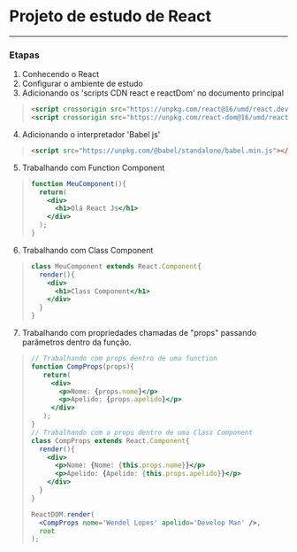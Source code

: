 # Projeto de estudo de React

----

### Etapas
1. Conhecendo o React
2. Configurar o ambiente de estudo
3. Adicionando os 'scripts CDN react e reactDom' no documento principal

> ```html
> <script crossorigin src="https://unpkg.com/react@16/umd/react.development.js"></script>
> <script crossorigin src="https://unpkg.com/react-dom@16/umd/react-dom.development.js"></script>
> 
> ```
>
> 

4. Adicionando o interpretador 'Babel js'

> ```html
> <script src="https://unpkg.com/@babel/standalone/babel.min.js"></script>
> ```
>
> 

5. Trabalhando com Function Component

> ```jsx
> function MeuComponent(){
>   return(
>     <div>
>     	<h1>Olá React Js</h1>
>     </div>
>   );
> }
> ```
>
> 

6. Trabalhando com Class Component

> ```jsx
> class MeuComponent extends React.Component{
>   render(){
>     <div>
>       <h1>Class Component</h1>
>     </div>
>   }
> }
> ```

7. Trabalhando com propriedades chamadas de "props" passando parâmetros dentro da função.

> ```jsx
> // Trabalhando com props dentro de uma function
> function CompProps(props){
>    return(
>      <div>
>        <p>Nome: {props.nome}</p>
>        <p>Apelido: {props.apelido}</p>
>      </div>
>    );
> }
> // Trabalhando com a props dentro de uma Class Component
> class CompProps extends React.Component{
>   render(){
>     <div>
>       <p>Nome: {Nome: {this.props.nome}}</p>
>       <p>Apelido: {Apelido: {this.props.apelido}}</p>
>     </div>
>   }
> }
> 
> ReactDOM.render(
>   <CompProps nome='Wendel Lopes' apelido='Develop Man' />,
>   root
> );
> ```
>
> 